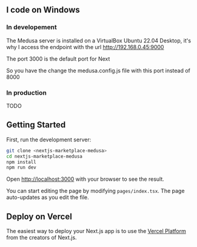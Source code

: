 ## I code on Windows

### In developement

The Medusa server is installed on a VirtualBox Ubuntu 22.04 Desktop, it's why I access the endpoint with the url http://192.168.0.45:9000

The port 3000 is the default port for Next

So you have the change the medusa.config.js file with this port instead of 8000

### In production

TODO

## Getting Started

First, run the development server:

```bash
git clone <nextjs-marketplace-medusa>
cd nextjs-marketplace-medusa
npm install
npm run dev
```

Open [http://localhost:3000](http://localhost:3000) with your browser to see the result.

You can start editing the page by modifying `pages/index.tsx`. The page auto-updates as you edit the file.

## Deploy on Vercel

The easiest way to deploy your Next.js app is to use the [Vercel Platform](https://vercel.com/new?utm_medium=default-template&filter=next.js&utm_source=create-next-app&utm_campaign=create-next-app-readme) from the creators of Next.js.
